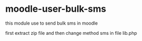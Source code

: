 # moodle-user-bulk-sms
this module use to send bulk sms in moodle

first extract zip file and then change method sms in file lib.php 